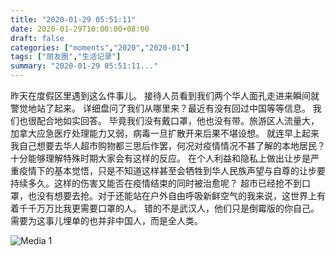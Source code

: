 ```yaml
---
title: "2020-01-29 05:51:11"
date: 2020-01-29T10:00:00+08:00
draft: false
categories: ["moments","2020","2020-01"]
tags: ["朋友圈","生活记录"]
summary: "2020-01-29 05:51:11..."
---
```


昨天在度假区里遇到这么件事儿。
接待人员看到我们两个华人面孔走进来瞬间就警觉地站了起来。
详细盘问了我们从哪里来？最近有没有回过中国等等信息。
我们也很配合地如实回答。
毕竟我们没有戴口罩，他也没有带。旅游区人流量大，加拿大应急医疗处理能力又弱，病毒一旦扩散开来后果不堪设想。
就连早上起来我自己想要去华人超市购物都三思后作罢，何况对疫情情况不甚了解的本地居民？
十分能够理解特殊时期大家会有这样的反应。
在个人利益和隐私上做出让步是严重疫情下的基本觉悟，只是不知道这样甚至会牺牲到华人民族声望与自尊的让步要持续多久。这样的伤害又能否在疫情结束的同时被治愈呢？
超市已经抢不到口罩，也没有想要去抢。对于还能站在户外自由呼吸新鲜空气的我来说，这世界上有着千千万万比我更需要口罩的人。
错的不是武汉人，他们只是倒霉版的你自己。需要为这事儿埋单的也并非中国人，而是全人类。

![Media 1](/Moments/photos/2020-01-29/202001290551110.jpg)

